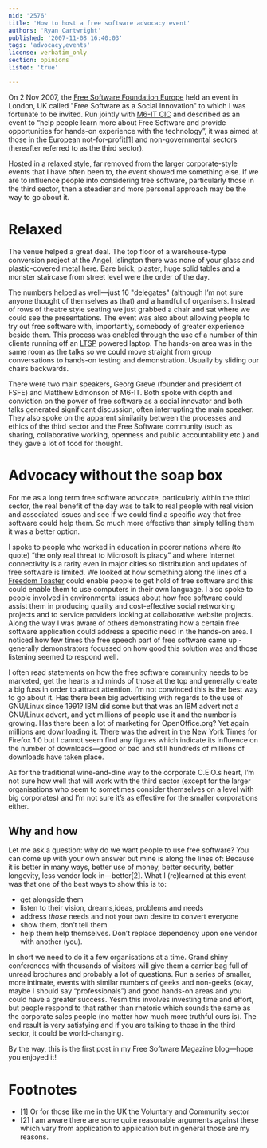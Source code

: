 ```yaml
---
nid: '2576'
title: 'How to host a free software advocacy event'
authors: 'Ryan Cartwright'
published: '2007-11-08 16:40:03'
tags: 'advocacy,events'
license: verbatim_only
section: opinions
listed: 'true'

---
```

On 2 Nov 2007, the [Free Software Foundation Europe](http://www.fsfeurope.org) held an event in London, UK called "Free Software as a Social Innovation" to which I was fortunate to be invited. Run jointly with [M6-IT CIC](http://www.m6-it.org) and described as an event to “help people learn more about Free Software and provide opportunities for hands-on experience with the technology”, it was aimed at those in the European not-for-profit[1] and non-governmental sectors (hereafter referred to as the third sector).

Hosted in a relaxed style, far removed from the larger corporate-style events that I have often been to, the event showed me something else. If we are to influence people into considering free software, particularly those in the third sector, then a steadier and more personal approach may be the way to go about it.


# Relaxed

The venue helped a great deal. The top floor of a warehouse-type conversion project at the Angel, Islington there was none of your glass and plastic-covered metal here. Bare brick, plaster, huge solid tables and a monster staircase from street level were the order of the day.

The numbers helped as well—just 16 "delegates" (although I’m not sure anyone thought of themselves as that) and a handful of organisers. Instead of rows of theatre style seating we just grabbed a chair and sat where we could see the presentations. The event was also about allowing people to try out free software with, importantly, somebody of greater experience beside them. This process was enabled through the use of a number of thin clients running off an [LTSP](http://www.ltsp.org) powered laptop. The hands-on area was in the same room as the talks so we could move straight from group conversations to hands-on testing and demonstration. Usually by sliding our chairs backwards.

There were two main speakers, Georg Greve (founder and president of FSFE) and Matthew Edmonson of M6-IT. Both spoke with depth and conviction on the power of free software as a social innovator and both talks generated significant discussion, often interrupting the main speaker. They also spoke on the apparent similarity between the processes and ethics of the third sector and the Free Software community (such as sharing, collaborative working, openness and public accountability etc.) and they gave a lot of food for thought.


# Advocacy without the soap box

For me as a long term free software advocate, particularly within the third sector, the real benefit of the day was to talk to real people with real vision and associated issues and see if we could find a specific way that free software could help them. So much more effective than simply telling them it was a better option.

I spoke to people who worked in education in poorer nations where (to quote) “the only real threat to Microsoft is piracy” and where Internet connectivity is a rarity even in major cities so distribution and updates of free software is limited. We looked at how something along the lines of a [Freedom Toaster](http://www.freedomtoaster.org) could enable people to get hold of free software and this could enable them to use computers in their own language. I also spoke to people involved in environmental issues about how free software could assist them in producing quality and cost-effective social networking projects and to service providers looking at collaborative website projects. Along the way I was aware of others demonstrating how a certain free software application could address a specific need in the hands-on area. I noticed how few times the free speech part of free software came up - generally demonstrators focussed on how good this solution was and those listening seemed to respond well.

I often read statements on how the free software community needs to be marketed, get the hearts and minds of those at the top and generally create a big fuss in order to attract attention. I’m not convinced this is the best way to go about it. Has there been big advertising with regards to the use of GNU/Linux since 1991? IBM did some but that was an IBM advert not a GNU/Linux advert, and yet millions of people use it and the number is growing. Has there been a lot of marketing for OpenOffice.org? Yet again millions are downloading it. There was the advert in the New York Times for Firefox 1.0 but I cannot seem find any figures which indicate its influence on the number of downloads—good or bad and still hundreds of millions of downloads have taken place.

As for the traditional wine-and-dine way to the corporate C.E.O.s heart, I’m not sure how well that will work with the third sector (except for the larger organisations who seem to sometimes consider themselves on a level with big corporates) and I’m not sure it’s as effective for the smaller corporations either.


## Why and how

Let me ask a question: why do we want people to use free software? You can come up with your own answer but mine is along the lines of: Because it is better in many ways, better use of money, better security, better longevity, less vendor lock-in—better[2]. What I (re)learned at this event was that one of the best ways to show this is to:


* get alongside them
* listen to their vision, dreams,ideas, problems and needs
* address _those_ needs and not your own desire to convert everyone
* show them, don’t tell them
* help them help themselves. Don’t replace dependency upon one vendor with another (you).

In short we need to do it a few organisations at a time. Grand shiny conferences with thousands of visitors will give them a carrier bag full of unread brochures and probably a lot of questions. Run a series of smaller, more intimate, events with similar numbers of geeks and non-geeks (okay, maybe I should say “professionals”) and good hands-on areas and you could have a greater success. Yesm this involves investing time and effort, but people respond to that rather than rhetoric which sounds the same as the corporate sales people (no matter how much more truthful ours is). The end result is very satisfying and if you are talking to those in the third sector, it could be world-changing.

By the way, this is the first post in my Free Software Magazine blog—hope you enjoyed it!


# Footnotes


* [1] Or for those like me in the UK the Voluntary and Community sector
* [2] I am aware there are some quite reasonable arguments against these which vary from application to application but in general those are my reasons.

